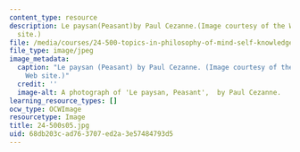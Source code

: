 ```yaml
---
content_type: resource
description: Le paysan(Peasant)by Paul Cezanne.(Image courtesy of the WebMuseum Web
  site.)
file: /media/courses/24-500-topics-in-philosophy-of-mind-self-knowledge-spring-2005/68db203cad763707ed2a3e57484793d5_24-500s05.jpg
file_type: image/jpeg
image_metadata:
  caption: "Le paysan (Peasant) by Paul Cezanne. (Image courtesy of the\_[WebMuseum](https://www.ibiblio.org/wm/)\_\
    Web site.)"
  credit: ''
  image-alt: A photograph of 'Le paysan, Peasant',  by Paul Cezanne.
learning_resource_types: []
ocw_type: OCWImage
resourcetype: Image
title: 24-500s05.jpg
uid: 68db203c-ad76-3707-ed2a-3e57484793d5
---
```


